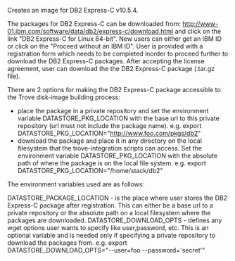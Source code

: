  Creates an image for DB2 Express-C v10.5.4.

 The packages for DB2 Express-C can be downloaded from:
 http://www-01.ibm.com/software/data/db2/express-c/download.html
 and click on the link "DB2 Express-C for Linux 64-bit".
 New users can either get an IBM ID or click on the "Proceed without an
 IBM ID". User is provided with a registration form which needs to be
 completed inorder to proceed further to download the DB2 Express-C
 packages. After accepting the license agreement, user can download the
 the DB2 Express-C package (.tar.gz file).

 There are 2 options for making the DB2 Express-C package accessible to
 the Trove disk-image building process:
  - place the package in a private repository and set the environment
    variable DATASTORE_PKG_LOCATION with the base url to this private
    repository (url must not include the package name).
     e.g. export DATASTORE_PKG_LOCATION="http://www.foo.com/pkgs/db2"
  - download the package and place it in any directory on the local
    filesystem that the trove-integration scripts can access. Set the
    environment variable DATASTORE_PKG_LOCATION with the absolute path
    of where the package is on the local file system.
     e.g. export DATASTORE_PKG_LOCATION="/home/stack/db2"

 The environment variables used are as follows:

 DATASTORE_PACKAGE_LOCATION - is the place where user stores the DB2
                       Express-C package after registration. This can
                       either be a base url to a private repository or
                       the absolute path on a local filesystem where
                       the packages are downloaded.
 DATASTORE_DOWNLOAD_OPTS - defines any wget options user wants to specify
             like user,password, etc. This is an optional variable and is
             needed only if specifying a private repository to download
             the packages from.
    e.g. export DATASTORE_DOWNLOAD_OPTS="--user=foo --password='secret'"

